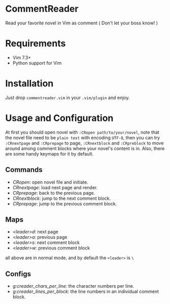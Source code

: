 CommentReader
=============

Read your favorite novel in Vim as comment ( Don't let your boss know! )

Requirements
============

- Vim 7.3+
- Python support for Vim

Installation
=============

Just drop `commentreader.vim` in your `.vim/plugin` and enjoy.

Usage and Configuration
=============

At first you should open novel with `:CRopen path/to/your/novel`, note that the novel file need to be `plain text` with encoding `UTF-8`, then you can try `:CRnextpage` and `:CRprepage` to page, `:CRnextblock` and `:CRpreblock` to move around among comment blocks where your novel's content is in. Also, there are some handy keymaps for it by default.

Commands
-------------
- *CRopen*:      open novel file and initiate.
- *CRnextpage*:  load next page and render.
- *CRprepage*:   back to the previous page.
- *CRnextblock*: jump to the next comment block.
- *CRprepage*:   jump to the previous comment block.

Maps
-------------
- *&lt;leader>d*: next page
- *&lt;leader>a*: previous page
- *&lt;leader>s*: next comment block
- *&lt;leader>w*: previous comment block

all above are in normal mode, and by default the `<leader>` is `\`

Configs
-------------
- *g:creader_chars_per_line*:  the character numbers per line.
- *g:creader_lines_per_block*: the line numbers in an individual comment block.
